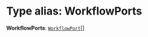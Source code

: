 # Type alias: WorkflowPorts

**WorkflowPorts**: [`WorkflowPort`](/en/auto-docs/free-layout-core/interfaces/WorkflowPort.md)\[]
